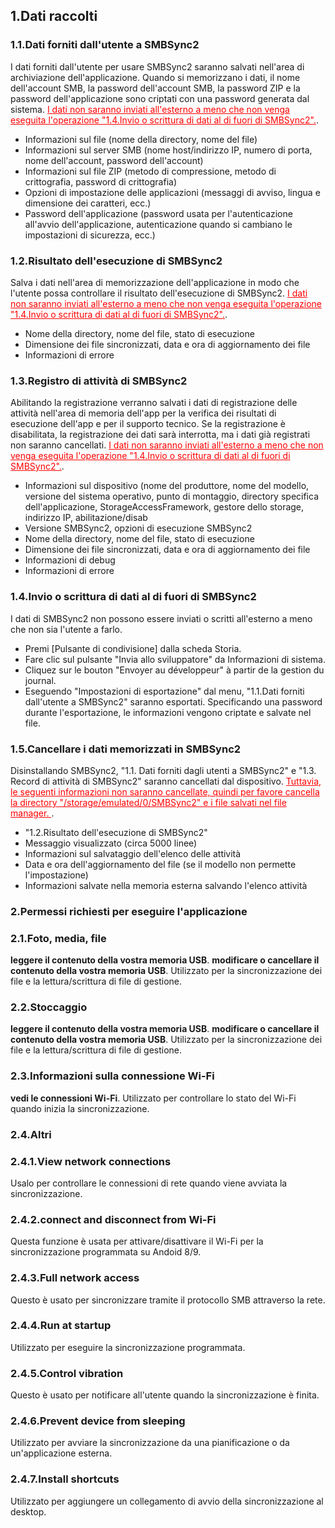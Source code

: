 ## 1.Dati raccolti
### 1.1.Dati forniti dall'utente a SMBSync2

I dati forniti dall'utente per usare SMBSync2 saranno salvati nell'area di archiviazione dell'applicazione.
Quando si memorizzano i dati, il nome dell'account SMB, la password dell'account SMB, la password ZIP e la password dell'applicazione sono criptati con una password generata dal sistema.
<span style="color: red;"><u>I dati non saranno inviati all'esterno a meno che non venga eseguita l'operazione "1.4.Invio o scrittura di dati al di fuori di SMBSync2".</u></span>.

- Informazioni sul file (nome della directory, nome del file)
- Informazioni sul server SMB (nome host/indirizzo IP, numero di porta, nome dell'account, password dell'account)
- Informazioni sul file ZIP (metodo di compressione, metodo di crittografia, password di crittografia)
- Opzioni di impostazione delle applicazioni (messaggi di avviso, lingua e dimensione dei caratteri, ecc.)
- Password dell'applicazione (password usata per l'autenticazione all'avvio dell'applicazione, autenticazione quando si cambiano le impostazioni di sicurezza, ecc.)

### 1.2.Risultato dell'esecuzione di SMBSync2

Salva i dati nell'area di memorizzazione dell'applicazione in modo che l'utente possa controllare il risultato dell'esecuzione di SMBSync2.
<span style="color: red;"><u>I dati non saranno inviati all'esterno a meno che non venga eseguita l'operazione "1.4.Invio o scrittura di dati al di fuori di SMBSync2".</u></span>.

- Nome della directory, nome del file, stato di esecuzione
- Dimensione dei file sincronizzati, data e ora di aggiornamento dei file
- Informazioni di errore

### 1.3.Registro di attività di SMBSync2

Abilitando la registrazione verranno salvati i dati di registrazione delle attività nell'area di memoria dell'app per la verifica dei risultati di esecuzione dell'app e per il supporto tecnico. Se la registrazione è disabilitata, la registrazione dei dati sarà interrotta, ma i dati già registrati non saranno cancellati.
<span style="color: red;"><u>I dati non saranno inviati all'esterno a meno che non venga eseguita l'operazione "1.4.Invio o scrittura di dati al di fuori di SMBSync2".</u></span>.

- Informazioni sul dispositivo (nome del produttore, nome del modello, versione del sistema operativo, punto di montaggio, directory specifica dell'applicazione, StorageAccessFramework, gestore dello storage, indirizzo IP, abilitazione/disab
- Versione SMBSync2, opzioni di esecuzione SMBSync2
- Nome della directory, nome del file, stato di esecuzione
- Dimensione dei file sincronizzati, data e ora di aggiornamento dei file
- Informazioni di debug
- Informazioni di errore

### 1.4.Invio o scrittura di dati al di fuori di SMBSync2

I dati di SMBSync2 non possono essere inviati o scritti all'esterno a meno che non sia l'utente a farlo.

- Premi [Pulsante di condivisione] dalla scheda Storia.
- Fare clic sul pulsante "Invia allo sviluppatore" da Informazioni di sistema.
- Cliquez sur le bouton "Envoyer au développeur" à partir de la gestion du journal.
- Eseguendo "Impostazioni di esportazione" dal menu, "1.1.Dati forniti dall'utente a SMBSync2" saranno esportati.
Specificando una password durante l'esportazione, le informazioni vengono criptate e salvate nel file.

### 1.5.Cancellare i dati memorizzati in SMBSync2

Disinstallando SMBSync2, "1.1. Dati forniti dagli utenti a SMBSync2" e "1.3. Record di attività di SMBSync2" saranno cancellati dal dispositivo.
<span style="color: red;"><u>Tuttavia, le seguenti informazioni non saranno cancellate, quindi per favore cancella la directory "/storage/emulated/0/SMBSync2" e i file salvati nel file manager. </u></span>.

- "1.2.Risultato dell'esecuzione di SMBSync2"
- Messaggio visualizzato (circa 5000 linee)
- Informazioni sul salvataggio dell'elenco delle attività
- Data e ora dell'aggiornamento del file (se il modello non permette l'impostazione)
- Informazioni salvate nella memoria esterna salvando l'elenco attività

### 2.Permessi richiesti per eseguire l'applicazione

### 2.1.Foto, media, file
**leggere il contenuto della vostra memoria USB**.
**modificare o cancellare il contenuto della vostra memoria USB**.
Utilizzato per la sincronizzazione dei file e la lettura/scrittura di file di gestione.

### 2.2.Stoccaggio
**leggere il contenuto della vostra memoria USB**.
**modificare o cancellare il contenuto della vostra memoria USB**.
Utilizzato per la sincronizzazione dei file e la lettura/scrittura di file di gestione.

### 2.3.Informazioni sulla connessione Wi-Fi
**vedi le connessioni Wi-Fi**.
Utilizzato per controllare lo stato del Wi-Fi quando inizia la sincronizzazione.

### 2.4.Altri
### 2.4.1.View network connections
Usalo per controllare le connessioni di rete quando viene avviata la sincronizzazione.
### 2.4.2.connect and disconnect from Wi-Fi
Questa funzione è usata per attivare/disattivare il Wi-Fi per la sincronizzazione programmata su Andoid 8/9.
### 2.4.3.Full network access
Questo è usato per sincronizzare tramite il protocollo SMB attraverso la rete.
### 2.4.4.Run at startup
Utilizzato per eseguire la sincronizzazione programmata.
### 2.4.5.Control vibration
Questo è usato per notificare all'utente quando la sincronizzazione è finita.
### 2.4.6.Prevent device from sleeping
Utilizzato per avviare la sincronizzazione da una pianificazione o da un'applicazione esterna.
### 2.4.7.Install shortcuts
Utilizzato per aggiungere un collegamento di avvio della sincronizzazione al desktop.
